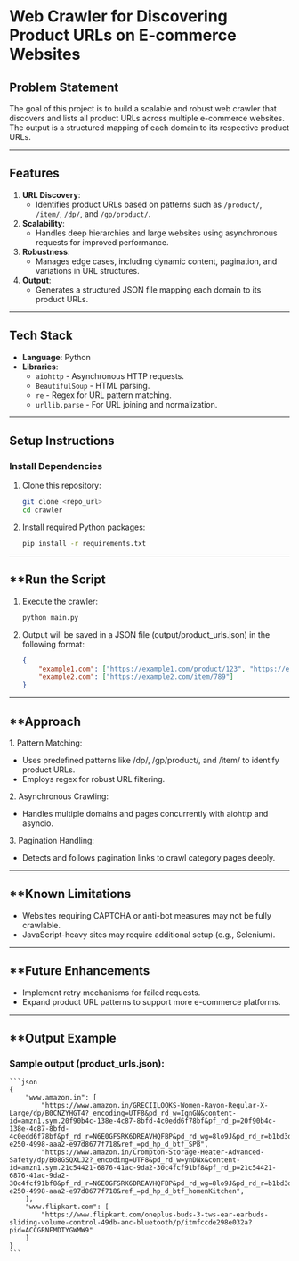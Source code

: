 # Web Crawler for Discovering Product URLs on E-commerce Websites

## **Problem Statement**
The goal of this project is to build a scalable and robust web crawler that discovers and lists all product URLs across multiple e-commerce websites. The output is a structured mapping of each domain to its respective product URLs.

---

## **Features**
1. **URL Discovery**:
   - Identifies product URLs based on patterns such as `/product/`, `/item/`, `/dp/`, and `/gp/product/`.
2. **Scalability**:
   - Handles deep hierarchies and large websites using asynchronous requests for improved performance.
3. **Robustness**:
   - Manages edge cases, including dynamic content, pagination, and variations in URL structures.
4. **Output**:
   - Generates a structured JSON file mapping each domain to its product URLs.

---

## **Tech Stack**
- **Language**: Python
- **Libraries**:
  - `aiohttp` - Asynchronous HTTP requests.
  - `BeautifulSoup` - HTML parsing.
  - `re` - Regex for URL pattern matching.
  - `urllib.parse` - For URL joining and normalization.

---

## **Setup Instructions**

### Install Dependencies
1. Clone this repository:
   ```bash
   git clone <repo_url>
   cd crawler
   ```

2.	Install required Python packages:
    ```bash
    pip install -r requirements.txt
    ```

---

## **Run the Script
1.	Execute the crawler:
    ```bash
    python main.py
    ```

2. Output will be saved in a JSON file (output/product_urls.json) in the following format:
    ```json
    {
        "example1.com": ["https://example1.com/product/123", "https://example1.com/product/456"],
        "example2.com": ["https://example2.com/item/789"]
    }
    ```

---

## **Approach
1\. Pattern Matching:
- Uses predefined patterns like /dp/, /gp/product/, and /item/ to identify product URLs.
- Employs regex for robust URL filtering.

2\. Asynchronous Crawling:
- Handles multiple domains and pages concurrently with aiohttp and asyncio.

3\. Pagination Handling:
- Detects and follows pagination links to crawl category pages deeply.

---

## **Known Limitations
- Websites requiring CAPTCHA or anti-bot measures may not be fully crawlable.
- JavaScript-heavy sites may require additional setup (e.g., Selenium).

---

## **Future Enhancements
- Implement retry mechanisms for failed requests.
- Expand product URL patterns to support more e-commerce platforms.

---

## **Output Example

### Sample output (product_urls.json):
    ```json
    {
        "www.amazon.in": [
            "https://www.amazon.in/GRECIILOOKS-Women-Rayon-Regular-X-Large/dp/B0CNZYHGT4?_encoding=UTF8&pd_rd_w=IgnGN&content-id=amzn1.sym.20f90b4c-138e-4c87-8bfd-4c0edd6f78bf&pf_rd_p=20f90b4c-138e-4c87-8bfd-4c0edd6f78bf&pf_rd_r=N6E0GFSRK6DREAVHQFBP&pd_rd_wg=8lo9J&pd_rd_r=b1bd3dd1-e250-4998-aaa2-e97d8677f718&ref_=pd_hp_d_btf_SPB",
            "https://www.amazon.in/Crompton-Storage-Heater-Advanced-Safety/dp/B08GSQXLJ2?_encoding=UTF8&pd_rd_w=ynDNx&content-id=amzn1.sym.21c54421-6876-41ac-9da2-30c4fcf91bf8&pf_rd_p=21c54421-6876-41ac-9da2-30c4fcf91bf8&pf_rd_r=N6E0GFSRK6DREAVHQFBP&pd_rd_wg=8lo9J&pd_rd_r=b1bd3dd1-e250-4998-aaa2-e97d8677f718&ref_=pd_hp_d_btf_homenKitchen",
        ],
        "www.flipkart.com": [
            "https://www.flipkart.com/oneplus-buds-3-tws-ear-earbuds-sliding-volume-control-49db-anc-bluetooth/p/itmfccde298e032a?pid=ACCGRNFMDTYGWMW9"
        ]
    }
    ```